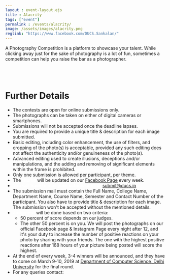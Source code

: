 ```yaml
---
layout : event-layout.ejs
title : Alacrity
tags: ["event"]
permalink : /events/alacrity/
image: /assets/images/alacrity.png
reglink: "https://www.facebook.com/DUCS.Sankalan/"
---
```




A Photography Competition is a platform to showcase your talent.
While clicking away just for the sake of photography is a lot of fun, sometimes a competition can help you raise the bar as a photographer.
<br>
<br>
<br>
<br>
# Further Details

* The contests are open for online submissions only.
* The photographs can be taken on either of digital cameras or smartphones.
* Submissions will not be accepted once the deadline lapses.
* You are required to provide a unique title & description for each image submitted.
* Basic editing, including color enhancement, the use of filters, and cropping of the photo(s) is acceptable, provided    any such editing does not affect the authenticity and/or genuineness of the photo(s).
* Advanced editing used to create illusions, deceptions and/or manipulations, and the adding and removing of significant elements within the frame is prohibited.
* Only one submission is allowed per participant, per theme.
* The <b style = "color:white">theme</b> will be updated on our [Facebook Page](https://www.facebook.com/DUCS.Sankalan/) every week.
* <b style = "color:white">You will have to mail your submissions at</b> [submit@ducs.in](submit@ducs.in)
* The submission mail must contain the Full Name, College Name, Department Name, Course Name, Semester and Contact Number of the participant. You also have to provide title & description for each image. The submission won't be accepted without the mentioned details.
* <b style = "color:white">Judgment</b> will be done based on two criteria:
    * 50 percent of score depends on our judges.
    * The other 50 percent is on you. We will post the photographs on our official Facebook page & Instagram Page every night after 12, and it's your duty to increase the number of positive reactions on your photo by sharing with your friends. The one with the highest positive reactions after 168 hours of your picture being posted will score the highest.
* At the end of every week, 3-4 winners will be announced, and they have to come on March 9-10, 2019 at [Department of Computer Science, Delhi University](https://www.ducs.in/contact) for the final round.
* For any queries contact:


